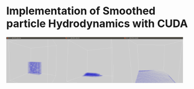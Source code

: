 # Implementation of Smoothed particle Hydrodynamics with CUDA

<img align="left" src="Images/SPH_001.png" width="31%"/> 
<img align="left" src="Images/SPH_002.png" width="31%"/> 
<img align="left" src="Images/SPH_003.png" width="31%"/> 
<!-- ![SPH](Images/SPH_001.png)![SPH](Images/SPH_002.png)![SPH](Images/SPH_003.png) -->
